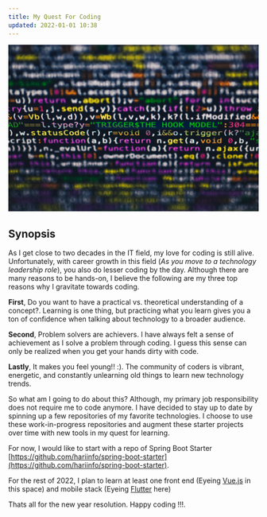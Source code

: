 ```yaml
---
title: My Quest For Coding
updated: 2022-01-01 10:38
---
```

![Coding](/assets/images/pexels-markus-spiske-1921326.jpg)
## Synopsis
As I get close to two decades in the IT field, my love for coding is still alive. Unfortunately, with career growth in this field (_As you move to a technology leadership role_), you also do lesser coding by the day.
Although there are many reasons to be hands-on, I believe the following are my three top reasons why I gravitate towards coding.

<b>First</b>, Do you want to have a practical vs. theoretical understanding of a concept?. Learning is one thing, but practicing what you learn gives you a ton of confidence when talking about technology to a broader audience.

<b>Second</b>, Problem solvers are achievers. I have always felt a sense of achievement as I solve a problem through coding. I guess this sense can only be realized when you get your hands dirty with code.

<b>Lastly</b>, It makes you feel young!! :). The community of coders is vibrant, energetic, and constantly unlearning old things to learn new technology trends. 

So what am I going to do about this? Although, my primary job responsibility does not require me to code anymore. I have decided to stay up to date by spinning up a few repositories of my favorite technologies. I choose to use these work-in-progress repositories and augment these starter projects over time with new tools in my quest for learning.

For now, I would like to start with a repo of Spring Boot Starter [https://github.com/hariinfo/spring-boot-starter](https://github.com/hariinfo/spring-boot-starter).

For the rest of 2022, I plan to learn at least one front end (Eyeing [Vue.js](https://vuejs.org/) in this space) and mobile stack (Eyeing [Flutter](https://flutter.dev/) here)

Thats all for the new year resolution. Happy coding !!!.